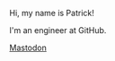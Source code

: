 Hi, my name is Patrick!

I'm an engineer at GitHub.

<a rel="me" href="https://hachyderm.io/@veverkap">Mastodon</a>
